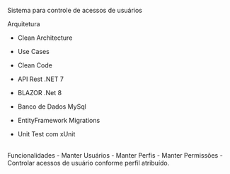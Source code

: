 Sistema para controle de acessos de usuários

Arquitetura
- Clean Architecture
- Use Cases
- Clean Code
  
- API Rest .NET 7
- BLAZOR .Net 8
  
- Banco de Dados MySql
- EntityFramework Migrations
  
- Unit Test com xUnit

<br>
Funcionalidades
- Manter Usuários
- Manter Perfis
- Manter Permissões
- Controlar acessos de usuário conforme perfil atribuído.
